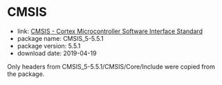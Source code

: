 CMSIS
=====

- link: [CMSIS - Cortex Microcontroller Software Interface
Standard](https://developer.arm.com/tools-and-software/embedded/cmsis)
- package name: CMSIS_5-5.5.1
- package version: 5.5.1
- download date: 2019-04-19

Only headers from CMSIS_5-5.5.1/CMSIS/Core/Include were copied from the package.
